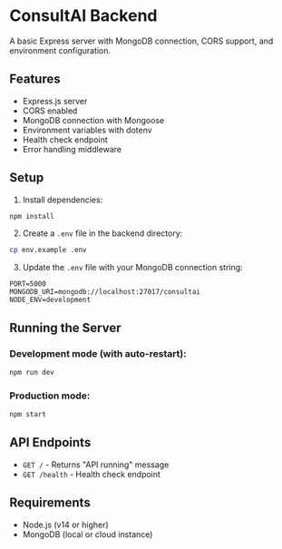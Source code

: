 # ConsultAI Backend

A basic Express server with MongoDB connection, CORS support, and environment configuration.

## Features

- Express.js server
- CORS enabled
- MongoDB connection with Mongoose
- Environment variables with dotenv
- Health check endpoint
- Error handling middleware

## Setup

1. Install dependencies:

```bash
npm install
```

2. Create a `.env` file in the backend directory:

```bash
cp env.example .env
```

3. Update the `.env` file with your MongoDB connection string:

```
PORT=5000
MONGODB_URI=mongodb://localhost:27017/consultai
NODE_ENV=development
```

## Running the Server

### Development mode (with auto-restart):

```bash
npm run dev
```

### Production mode:

```bash
npm start
```

## API Endpoints

- `GET /` - Returns "API running" message
- `GET /health` - Health check endpoint

## Requirements

- Node.js (v14 or higher)
- MongoDB (local or cloud instance)
